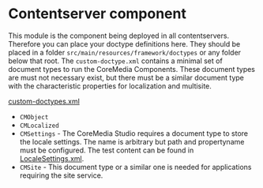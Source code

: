 Contentserver component
========================

This module is the component being deployed in all contentservers. Therefore you can place your doctype definitions here.
They should be placed in a folder ```src/main/resources/framework/doctypes``` or any folder below that root. The
`custom-doctype.xml` contains a minimal set of document types to run the CoreMedia Components. These document types are
 must not necessary exist, but there must be a similar document type with the characteristic properties for localization and
 multisite.

[custom-doctypes.xml](src/main/resources/framework/doctypes/custom/custom-doctypes.xml)

* `CMObject`
* `CMLocalized`
* `CMSettings` - The CoreMedia Studio requires a document type to store the locale settings. The name is arbitrary but path and
    propertyname must be configured. The test content can be found in [LocaleSettings.xml](../../../test-data/content/Settings/LocaleSettings.xml).
* `CMSite` - This document type or a similar one is needed for applications requiring the site service.